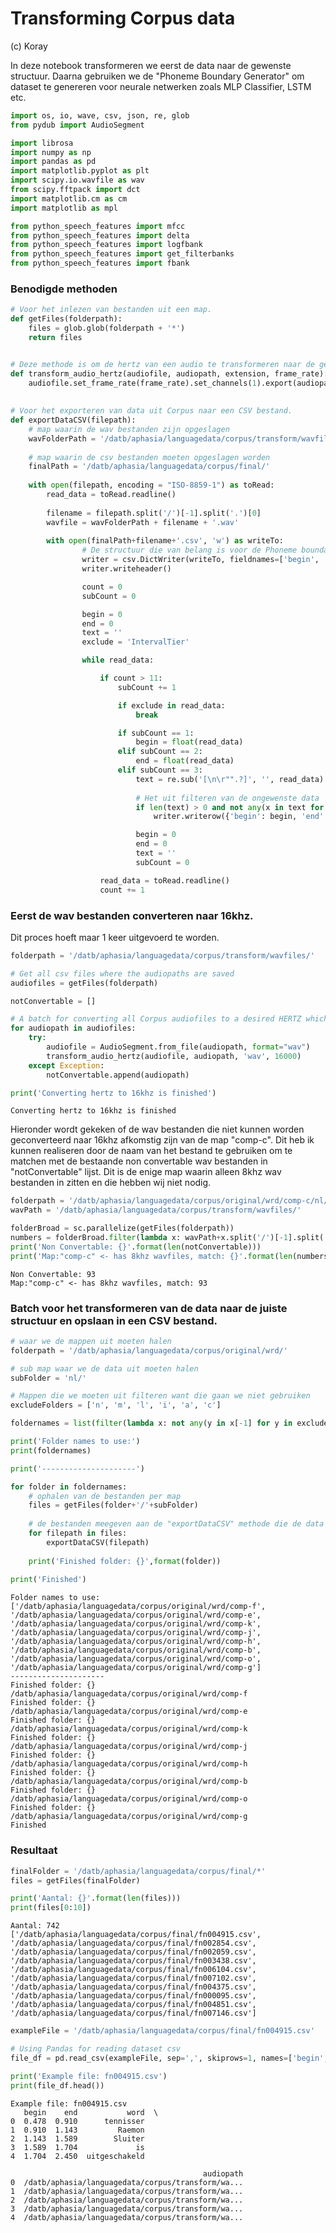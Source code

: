
<h1>Transforming Corpus data</h1>
<p>(c) Koray</p>
<p>In deze notebook transformeren we eerst de data naar de gewenste structuur. Daarna gebruiken we de "Phoneme Boundary Generator" om dataset te genereren voor neurale netwerken zoals MLP Classifier, LSTM etc.</p>


```python
import os, io, wave, csv, json, re, glob
from pydub import AudioSegment

import librosa
import numpy as np
import pandas as pd
import matplotlib.pyplot as plt
import scipy.io.wavfile as wav
from scipy.fftpack import dct
import matplotlib.cm as cm
import matplotlib as mpl

from python_speech_features import mfcc
from python_speech_features import delta
from python_speech_features import logfbank
from python_speech_features import get_filterbanks
from python_speech_features import fbank
```

<h3>Benodigde methoden</h3>


```python
# Voor het inlezen van bestanden uit een map.
def getFiles(folderpath):
    files = glob.glob(folderpath + '*')
    return files


# Deze methode is om de hertz van een audio te transformeren naar de gewenste hertz
def transform_audio_hertz(audiofile, audiopath, extension, frame_rate):
    audiofile.set_frame_rate(frame_rate).set_channels(1).export(audiopath, format=extension)
    
    
# Voor het exporteren van data uit Corpus naar een CSV bestand.
def exportDataCSV(filepath):
    # map waarin de wav bestanden zijn opgeslagen
    wavFolderPath = '/datb/aphasia/languagedata/corpus/transform/wavfiles/'
    
    # map waarin de csv bestanden moeten opgeslagen worden
    finalPath = '/datb/aphasia/languagedata/corpus/final/'
    
    with open(filepath, encoding = "ISO-8859-1") as toRead:
        read_data = toRead.readline()
        
        filename = filepath.split('/')[-1].split('.')[0]
        wavfile = wavFolderPath + filename + '.wav'
        
        with open(finalPath+filename+'.csv', 'w') as writeTo:
                # De structuur die van belang is voor de Phoneme boundary generator
                writer = csv.DictWriter(writeTo, fieldnames=['begin', 'end', 'word', 'audiopath'])
                writer.writeheader()

                count = 0
                subCount = 0

                begin = 0
                end = 0
                text = ''
                exclude = 'IntervalTier'

                while read_data:

                    if count > 11:
                        subCount += 1

                        if exclude in read_data:
                            break

                        if subCount == 1:
                            begin = float(read_data)
                        elif subCount == 2:
                            end = float(read_data)
                        elif subCount == 3:
                            text = re.sub('[\n\r"".?]', '', read_data)
                            
                            # Het uit filteren van de ongewenste data
                            if len(text) > 0 and not any(x in text for x in ['ggg', 'XXX', 'xxx', '...', '_', '*', '-']):
                                writer.writerow({'begin': begin, 'end': end, 'word': text, 'audiopath':wavfile})

                            begin = 0
                            end = 0
                            text = ''
                            subCount = 0

                    read_data = toRead.readline()
                    count += 1
```

<h3>Eerst de wav bestanden converteren naar 16khz.</h3>
<p>Dit proces hoeft maar 1 keer uitgevoerd te worden.</p>


```python
folderpath = '/datb/aphasia/languagedata/corpus/transform/wavfiles/'

# Get all csv files where the audiopaths are saved
audiofiles = getFiles(folderpath)

notConvertable = []

# A batch for converting all Corpus audiofiles to a desired HERTZ which is 16000hz
for audiopath in audiofiles:
    try:
        audiofile = AudioSegment.from_file(audiopath, format="wav")
        transform_audio_hertz(audiofile, audiopath, 'wav', 16000)
    except Exception:
        notConvertable.append(audiopath)

print('Converting hertz to 16khz is finished')
```

    Converting hertz to 16khz is finished


<p>Hieronder wordt gekeken of de wav bestanden die niet kunnen worden geconverteerd naar 16khz afkomstig zijn van de map "comp-c". Dit heb ik kunnen realiseren door de naam van het bestand te gebruiken om te matchen met de bestaande non convertable wav bestanden in "notConvertable" lijst. Dit is de enige map waarin alleen 8khz wav bestanden in zitten en die hebben wij niet nodig.</p>


```python
folderpath = '/datb/aphasia/languagedata/corpus/original/wrd/comp-c/nl/'
wavPath = '/datb/aphasia/languagedata/corpus/transform/wavfiles/'

folderBroad = sc.parallelize(getFiles(folderpath))
numbers = folderBroad.filter(lambda x: wavPath+x.split('/')[-1].split('.')[0]+'.wav' in notConvertable).collect()
print('Non Convertable: {}'.format(len(notConvertable)))
print('Map:"comp-c" <- has 8khz wavfiles, match: {}'.format(len(numbers)))
```

    Non Convertable: 93
    Map:"comp-c" <- has 8khz wavfiles, match: 93


<h3>Batch voor het transformeren van de data naar de juiste structuur en opslaan in een CSV bestand.</h3>


```python
# waar we de mappen uit moeten halen
folderpath = '/datb/aphasia/languagedata/corpus/original/wrd/'

# sub map waar we de data uit moeten halen
subFolder = 'nl/'

# Mappen die we moeten uit filteren want die gaan we niet gebruiken
excludeFolders = ['n', 'm', 'l', 'i', 'a', 'c']

foldernames = list(filter(lambda x: not any(y in x[-1] for y in excludeFolders) , getFiles(folderpath)))

print('Folder names to use:')
print(foldernames)

print('---------------------')

for folder in foldernames:
    # ophalen van de bestanden per map
    files = getFiles(folder+'/'+subFolder)
    
    # de bestanden meegeven aan de "exportDataCSV" methode die de data op de juiste structuur zet en opslaat in een CSV bestand.
    for filepath in files:
        exportDataCSV(filepath)
        
    print('Finished folder: {}',format(folder))
        
print('Finished')
```

    Folder names to use:
    ['/datb/aphasia/languagedata/corpus/original/wrd/comp-f', '/datb/aphasia/languagedata/corpus/original/wrd/comp-e', '/datb/aphasia/languagedata/corpus/original/wrd/comp-k', '/datb/aphasia/languagedata/corpus/original/wrd/comp-j', '/datb/aphasia/languagedata/corpus/original/wrd/comp-h', '/datb/aphasia/languagedata/corpus/original/wrd/comp-b', '/datb/aphasia/languagedata/corpus/original/wrd/comp-o', '/datb/aphasia/languagedata/corpus/original/wrd/comp-g']
    ---------------------
    Finished folder: {} /datb/aphasia/languagedata/corpus/original/wrd/comp-f
    Finished folder: {} /datb/aphasia/languagedata/corpus/original/wrd/comp-e
    Finished folder: {} /datb/aphasia/languagedata/corpus/original/wrd/comp-k
    Finished folder: {} /datb/aphasia/languagedata/corpus/original/wrd/comp-j
    Finished folder: {} /datb/aphasia/languagedata/corpus/original/wrd/comp-h
    Finished folder: {} /datb/aphasia/languagedata/corpus/original/wrd/comp-b
    Finished folder: {} /datb/aphasia/languagedata/corpus/original/wrd/comp-o
    Finished folder: {} /datb/aphasia/languagedata/corpus/original/wrd/comp-g
    Finished


<h3>Resultaat</h3>


```python
finalFolder = '/datb/aphasia/languagedata/corpus/final/*'
files = getFiles(finalFolder)

print('Aantal: {}'.format(len(files)))
print(files[0:10])
```

    Aantal: 742
    ['/datb/aphasia/languagedata/corpus/final/fn004915.csv', '/datb/aphasia/languagedata/corpus/final/fn002854.csv', '/datb/aphasia/languagedata/corpus/final/fn002059.csv', '/datb/aphasia/languagedata/corpus/final/fn003438.csv', '/datb/aphasia/languagedata/corpus/final/fn006104.csv', '/datb/aphasia/languagedata/corpus/final/fn007102.csv', '/datb/aphasia/languagedata/corpus/final/fn004375.csv', '/datb/aphasia/languagedata/corpus/final/fn000095.csv', '/datb/aphasia/languagedata/corpus/final/fn004851.csv', '/datb/aphasia/languagedata/corpus/final/fn007146.csv']



```python
exampleFile = '/datb/aphasia/languagedata/corpus/final/fn004915.csv'

# Using Pandas for reading dataset csv
file_df = pd.read_csv(exampleFile, sep=',', skiprows=1, names=['begin', 'end', 'word', 'audiopath'])

print('Example file: fn004915.csv')
print(file_df.head())
```

    Example file: fn004915.csv
       begin    end           word  \
    0  0.478  0.910      tennisser   
    1  0.910  1.143         Raemon   
    2  1.143  1.589        Sluiter   
    3  1.589  1.704             is   
    4  1.704  2.450  uitgeschakeld   
    
                                               audiopath  
    0  /datb/aphasia/languagedata/corpus/transform/wa...  
    1  /datb/aphasia/languagedata/corpus/transform/wa...  
    2  /datb/aphasia/languagedata/corpus/transform/wa...  
    3  /datb/aphasia/languagedata/corpus/transform/wa...  
    4  /datb/aphasia/languagedata/corpus/transform/wa...  

